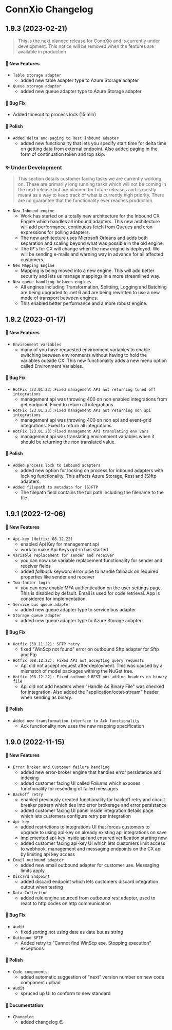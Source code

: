 # ConnXio Changelog

## 1.9.3 (2023-02-21)

> This is the next planned release for ConnXio and is currently under development. This notice will be removed when the features are available in production

#### :rocket: New Features

- `Table storage adapter`
  - added new table adapter type to Azure Storage adapter
- `Queue storage adapter`
  - added new queue adapter type to Azure Storage adapter

#### :bug: Bug Fix

- Added timeout to process lock (15 min)

#### :nail_care: Polish

- `Added delta and paging to Rest inbound adapter`
  - added new functionality that lets you specify start time for delta time on getting data from external endpoint. Also added paging in the form of continuation token and top skip.

### :sparkles: Under Development

> This section details customer facing tasks we are currently working on. These are primarily long running tasks which will not be coming in the next release but are planned for future releases and is mostly meant as a way to keep track of what is currently high priority. There are no guarantee that the functionality ever reaches production.

- `New Inbound engine`
  - Work has started on a totally new architecture for the Inbound CX Engine which handles all inbound adapters. This new architecture will add performance, continuous fetch from Queues and cron expressions for polling adapters.
  - The new architecture uses Microsoft Orleans and adds both separation and scaling beyond what was possible in the old engine.
  - The IP's for CX will change when the new engine is deployed. We will be sending e-mails and warning way in advance for all affected customers.
- `New Mapping Engine`
  - Mapping is being moved into a new engine. This will add better security and lets us manage mappings in a more streamlined way.
- `New queue handling between engines`
  - All engines including Transformation, Splitting, Logging and Batching are being upgraded to .net 6 and are being rewritten to use a new mode of transport between engines.
  - This enabled better performance and a more robust engine.

## 1.9.2 (2023-01-17)

#### :rocket: New Features

- `Environment variables`
  - many of you have requested environment variables to enable switching between environments without having to hold the variables outside CX. This new functionality adds a new menu option called Environment Variables.

#### :bug: Bug Fix

- `HotFix (23.01.23):Fixed management API not returning tuned off integrations`
  - management api was throwing 400 on non enabled integrations from get endpoint. Fixed to return all integrations
- `HotFix (23.01.23):Fixed management API not returning non api integrations`
  - management api was throwing 400 on non api and event-grid integrations. Fixed to return all integrations
- `HotFix (23.01.23):Fixed management API translating env vars`
  - management api was translating environment variables when it should be returning the non translated value.

#### :nail_care: Polish

- `Added process lock to inbound adapters`
  - added new option for locking on process for inbound adapters with locking functionality. This affects Azure Storage, Rest and (S)ftp adapters.
- `Added filepath to metadata for (S)FTP`
  - The filepath field contains the full path including the filename to the file

## 1.9.1 (2022-12-06)

#### :rocket: New Features

- `Api-key (Hotfix: 08.12.22)`
  - enabled Api Key for management api
  - work to make Api Keys opt-in has started
- `Variable replacement for sender and receiver`
  - you can now use variable replacement functionality for sender and receiver fields
  - added *fallback* keyword error pipe to handle fallback on required properties like sender and receiver
- `Two-factor login`
  - you can now enable MFA authentication on the user settings page. This is disabled by default. Email is used for code retrieval. App is considered for implementation.
- `Service bus queue adapter`
  - added new queue adapter type to service bus adapter
- `Storage queue adapter`
  - added new queue adapter type to Azure Storage adapter

#### :bug: Bug Fix

- `Hotfix (30.11.22): SFTP retry`
  - fixed "WinScp not found" error on outbound Sftp adapter for Sftp and Ftp
- `Hotfix (08.12.22): Fixed API not accepting query requests`
  - Api did not accept request after deployment. This was caused by a mismatch of model packages withing the NuGet tree.
- `Hotfix (08.12.22): Fixed outbound REST not adding headers on binary file`
  - Api did not add headers when "Handle As Binary File" was checked for integration. Also added the "application/octet-stream" header when sending as binary.

#### :nail_care: Polish

- `Added new transformation interface to Ack functionality`
  - Ack functionality now uses the new mapping specification

## 1.9.0 (2022-11-15)

#### :rocket: New Features

- `Error broker and Customer failure handling`
  - added new error-broker engine that handles error persistance and indexing
  - added customer facing UI called _Failures_ which exposes functionality for resending of failed messages
- `Backoff retry`
  - enabled previously created functionality for backoff retry and circuit breaker pattern which ties into error brokerage and error persistance
  - added customer facing UI panel inside integration details page which lets customers configure retry per integration
- `Api-key`
  - added restrictions to integrations UI that forces customers to upgrade to using api-key on already existing api integrations on save
  - implemented api-key inside api and ensured verification starting now
  - added customer facing api-key UI which lets customers limit access to webhook, management and messaging endpoints on the CX api by limiting api key access
- `Email outbound adapter`
  - added new email outbound adapter for customer use. Messaging limits apply.
- `Discard Endpoint`
  - added discard endpoint which lets customers discard integration output when testing
- `Data Collection`
  - added rule engine sourced from _outbound rest_ adapter, used to react to http codes on http communication

#### :bug: Bug Fix

- `Audit`
  - fixed sorting not using date as date but as string
- `Outbound SFTP`
  - Added retry to "Cannot find WinScp exe. Stopping execution" exceptions

#### :nail_care: Polish

- `Code components`
  - added automatic suggestion of "next" version number on new code component upload
- `Audit`
  - spruced up UI to conform to new standard

#### :memo: Documentation

- `Changelog`
  - added changelog 😉


